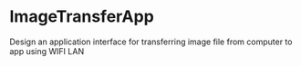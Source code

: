 # ImageTransferApp
Design an application interface for transferring image file from computer to app using WIFI LAN
